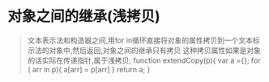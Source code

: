 # 对象之间的继承(浅拷贝)
> 文本表示法和构造器之间,用for in循环直接将对象的属性拷贝到一个文本标示法的对象中,然后返回,对象之间的继承只有拷贝
>这种拷贝属性如果是对象的话实际在传递指针,属于浅拷贝;
function extendCopy(p){
    var a ={};
    for ( arr in p){
    a[arr] = p[arr]
    }
    return a;
}